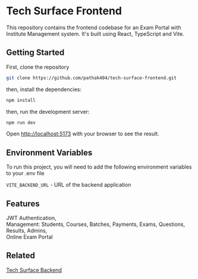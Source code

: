 # Tech Surface Frontend
This repository contains the frontend codebase for an Exam Portal with Institute Management system. It's built using React, TypeScript and Vite.

## Getting Started

First, clone the repository
```bash
git clone https://github.com/pathak404/tech-surface-frontend.git
```

then, install the dependencies:

```bash
npm install
```
then, run the development server:

```bash
npm run dev
```

Open [http://localhost:5173](http://localhost:5173) with your browser to see the result.



## Environment Variables

To run this project, you will need to add the following environment variables to your .env file

`VITE_BACKEND_URL` - URL of the backend application



## Features
JWT Authentication,\
Management: Students, Courses, Batches, Payments, Exams, Questions, Results, Admins,\
Online Exam Portal

## Related
[Tech Surface Backend](https://github.com/pathak404/tech-surface-backend)

